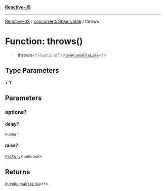 [**Reactive-JS**](../../../README.md)

***

[Reactive-JS](../../../README.md) / [concurrent/Observable](../README.md) / throws

# Function: throws()

> **throws**\<`T`\>(`options`?): [`PureRunnableLike`](../../interfaces/PureRunnableLike.md)\<`T`\>

## Type Parameters

• **T**

## Parameters

### options?

#### delay?

`number`

#### raise?

[`Factory`](../../../functions/type-aliases/Factory.md)\<`unknown`\>

## Returns

[`PureRunnableLike`](../../interfaces/PureRunnableLike.md)\<`T`\>
